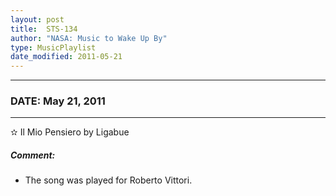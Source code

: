 ```yaml
---
layout: post
title:  STS-134
author: "NASA: Music to Wake Up By"
type: MusicPlaylist
date_modified: 2011-05-21
---
```


----
### DATE: May 21, 2011
----
✫ Il Mio Pensiero by Ligabue

##### Comment:
* The song was played for Roberto Vittori.
